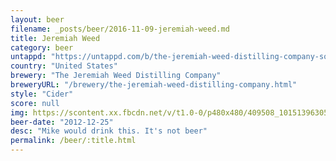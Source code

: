 ```yaml
---
layout: beer
filename: _posts/beer/2016-11-09-jeremiah-weed.md
title: Jeremiah Weed
category: beer
untappd: "https://untappd.com/b/the-jeremiah-weed-distilling-company-sour-mash-brew/98130"
country: "United States"
brewery: "The Jeremiah Weed Distilling Company"
breweryURL: "/brewery/the-jeremiah-weed-distilling-company.html"
style: "Cider"
score: null
img: https://scontent.xx.fbcdn.net/v/t1.0-0/p480x480/409508_10151396305103745_1792863383_n.jpg?oh=12c5935529e4516a3e3adbb9827acbd2&oe=5B492BCF
beer-date: "2012-12-25"
desc: "Mike would drink this. It's not beer"
permalink: /beer/:title.html
---
```

